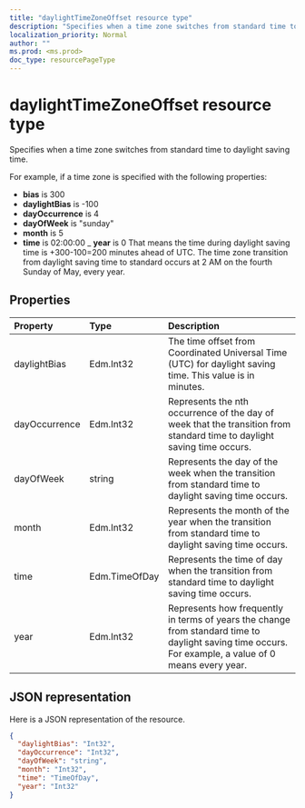```yaml
---
title: "daylightTimeZoneOffset resource type"
description: "Specifies when a time zone switches from standard time to daylight saving time."
localization_priority: Normal
author: ""
ms.prod: <ms.prod>
doc_type: resourcePageType
---
```


# daylightTimeZoneOffset resource type

Specifies when a time zone switches from standard time to daylight saving time.

For example, if a time zone is specified with the following properties:

- **bias** is 300
- **daylightBias** is -100
- **dayOccurrence** is 4
- **dayOfWeek** is "sunday"
- **month** is 5
- **time** is 02:00:00
_ **year** is 0
That means the time during daylight saving time is +300-100=200 minutes ahead of UTC. The time zone transition from 
daylight saving time to standard occurs at 2 AM on the fourth Sunday of May, every year.


## Properties
| Property	   | Type	|Description|
|:---------------|:--------|:----------|
| daylightBias | Edm.Int32 | The time offset from Coordinated Universal Time (UTC) for daylight saving time. This value is in minutes.  |
| dayOccurrence | Edm.Int32 | Represents the nth occurrence of the day of week that the transition from standard time to daylight saving time occurs. |
| dayOfWeek | string | Represents the day of the week when the transition from standard time to daylight saving time occurs. |
| month | Edm.Int32 | Represents the month of the year when the transition from standard time to daylight saving time occurs. |
| time | Edm.TimeOfDay | Represents the time of day when the transition from standard time to daylight saving time occurs. |
| year | Edm.Int32 | Represents how frequently in terms of years the change from standard time to daylight saving time occurs. For example, a value of 0 means every year.|


## JSON representation

Here is a JSON representation of the resource.

<!-- {
  "blockType": "resource",
  "optionalProperties": [

  ],
  "baseType": "microsoft.graph.standardTimeZoneOffset",
  "@odata.type": "microsoft.graph.daylightTimeZoneOffset"
}-->

```json
{
  "daylightBias": "Int32",
  "dayOccurrence": "Int32",
  "dayOfWeek": "string",
  "month": "Int32",
  "time": "TimeOfDay",
  "year": "Int32"
}

```

<!-- uuid: 8fcb5dbc-d5aa-4681-8e31-b001d5168d79
2015-10-25 14:57:30 UTC -->
<!-- {
  "type": "#page.annotation",
  "description": "daylightTimeZoneOffset resource",
  "keywords": "",
  "section": "documentation",
  "tocPath": ""
}-->
